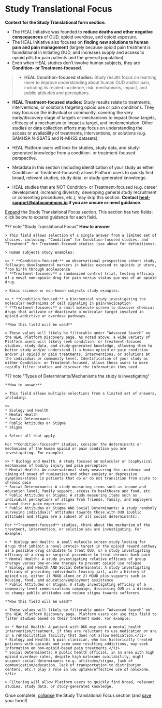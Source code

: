 # Study Translational Focus
**Context for the Study Translational form section:**

* The HEAL Initiative was founded to **reduce deaths and other negative consequences** of OUD, opioid overdose, and opioid exposure.
* The HEAL Initiative also focuses on **finding new solutions to human pain and pain management** (largely because opioid pain treatment is foundational in initiating OUD, and increases supply and access to opioid pills for pain patients and the general population).
* Even when HEAL studies don’t involve human subjects, they are **Condition- or Treatment-focused**.
  
>* **HEAL Condition-focused studies:** Study results focus on learning more to improve understanding about human OUD and/or pain, including its related incidence, risk, mechanisms, impact, and public attitudes and perceptions.
  * **HEAL Treatment-focused studies:** Study results relate to treatments, interventions, or solutions targeting opioid use or pain conditions. They may focus on the individual or community, covering the very early/discovery stage of targets or mechanisms to impact those targets, efficacy of a mechanism to impact a target, and implementation. Other studies or data collection efforts may focus on understanding the access or availability of treatments, interventions, or solutions (e.g. SAMHSA N-SSATS and N-MHSS datasets).

* HEAL Platform users will look for studies, study data, and study-generated knowledge from a condition- or treatment-focused perspective.
* Metadata in this section (including identification of your study as either Condition- or Treatment-focused) allows Platform users to quickly find broad, relevant studies, study data, or study-generated knowledge.
* HEAL studies that are NOT Condition- or Treatment-focused (e.g. career development, increasing diversity, developing general study recruitment or consenting procedures, etc.), may skip this section. **Contact heal-support@datacommons.io if you are unsure or need guidance.**

[Expand](expand-or-collapse-cedar-form-section.md) the Study Translational Focus section. This section has two fields; click below to expand guidance for each field.

??? note "Study Translational Focus"
    **How to answer**

    > This field allows selection of a single answer from a limited set of choices, including: “Condition” for Condition-focused studies, and “Treatment” for Treatment-focused studies (see above for definitions).

    > Human subjects study examples:

    >> * **Condition-focused:** an observational prospective cohort study, following developmental markers in babies exposed to opioids in utero, from birth through adolescence
    * **Treatment-focused:** a randomized control trial, testing efficacy of a novel non-opioid drug for pain versus status quo use of an opioid drug.

    > Basic science or non-human subjects study examples:

    >> * **Condition-focused:** a biochemical study investigating the molecular mechanisms of cell signaling in pain/nociception
    * **Treatment-focused:** a small molecule screen to discover chemical drugs that activate or deactivate a molecular target involved in opioid-addictive or overdose pathways.
    
    **How this field will be used**

    > These values will likely be filterable under “Advanced Search” on the HEAL Platform Discovery page. As noted above, a wide variety of Platform users will likely seek condition- or treatment-focused studies, study data, and study-generated knowledge, allowing them to better study and/or understand 1) a human opioid or pain condition and/or 2) opioid or pain treatments, interventions, or solutions at the individual or community level. Identification of your study as either Condition- or Treatment-focused, allows these users to more rapidly filter studies and discover the information they need.

??? note "Types of Determinants/Mechanisms the study is investigating"

    **How to answer**

    > This field allows multiple selections from a limited set of answers, including:
    
    >>
    * Biology and Health
    * Mental Health
    * Social Determinants
    * Public Attitudes or Stigma
    * Stigma
    
    > Select all that apply.

    For **Condition-focused** studies, consider the determinants or mechanisms of the human opioid or pain condition you are investigating. For example:

    >> * Biology and Health: A study focused on molecular or biophysical mechanisms of bodily injury and pain perception
    * Mental Health: An observational study measuring the incidence and timing of onset of rumination and other anxiety or depressive symptoms/states in patients that do or do not transition from acute to chronic pain
    * Social Determinants: A study measuring items such as income and education level, family support, access to healthcare and food, etc.
    * Public Attitudes or Stigma: A study measuring items such as individual perceptions of stigma from friends, family, and employers around their pain experience
    * Public Attitudes or Stigma AND Social Determinants: A study randomly surveying individuals’ attitudes towards those with OUD (public attitudes and stigma are a subset of all social determinants).

    For **Treatment-focused** studies, think about the mechanism of the treatment, intervention, or solution you are investigating. For example:
    
    > * Biology and Health: A small molecule screen study looking for drugs that inhibit a novel protein target in the opioid reward pathway as a possible drug candidate to treat OUD, or a study investigating efficacy of a drug or surgical procedure to treat chronic back pain
    * Mental Health: A study investigating relative efficacy of group therapy versus one-on-one therapy to prevent opioid use relapse
    * Biology and Health AND Social Determinants: A study investigating efficacy of providing individuals leaving jail, with a history of opioid use, either 1) MOUD alone or 2) MOUD plus supports such as housing, food, and education/employment assistance
    * Public Attitudes or Stigma: A study investigating efficacy of a community-level communications campaign, discussing OUD as a disease, to change public attitudes and reduce stigma towards sufferers

    **How this field will be used**

    > These values will likely be filterable under “Advanced Search” on the HEAL Platform Discovery page. Platform users can use this field to filter studies based on their treatment mode. For example:

    >> * Mental Health: A patient with OUD may seek a mental health intervention/treatment, if they are reluctant to use medication or are in a rehabilitation facility that does not allow medication.</li>
    * Biology and Health: A pain clinician, who has historically treated patients with opioids and seen some resulting addictions, may seek information on non-opioid-based pain treatments.</li>
    * Social Determinants: A public health official, in an area with high opioid overdose rates, despite high naloxone availability, might suspect social determinants (e.g. attitudes/stigma, lack of communication/education, lack of transportation to distribution centers, etc.) play a role in low uptake/effective use of naloxone.</li>

    > Filtering will allow Platform users to quickly find broad, relevant studies, study data, or study-generated knowledge.

Once complete, [collapse](expand-or-collapse-cedar-form-section.md) the Study Translational Focus section (and [save](save-cedar-form.md) your form!)        